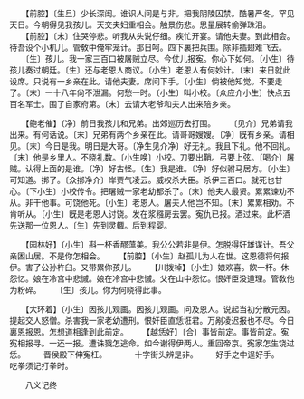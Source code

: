 <!-- { "loadSidebar": true } -->
　　【前腔】〔生旦〕少长深闺。谁识人间是与非。把我阴陵囚禁。酷暑严冬。罕见天日。今朝得见我孩儿。天交夫妇重相会。触景伤悲。思量展转偷弹珠泪。 
　　【前腔】〔末〕住哭停悲。听我从头说仔细。疾忙开宴。请他夫妻。到此相会。待吾设个小机儿。管敎中俺牢笼计。那日呵。四下裏把兵围。除非插翅难飞去。 
　　〔生〕孩儿。我一家三百口被屠贼立尽。今仗儿报寃。你心下如何。〔小生〕待孩儿奏过朝廷。〔生〕还与老恩人商议。〔小生〕老恩人有何妙计。〔末〕来日就此设席。只说有一乡亲在此。请他夫妻。席间下手。〔小生〕倘被他知觉。不要走了。〔末〕一十八年尙不泄漏。何愁一时。〔小生〕叫小校。〔众应介小生〕快点五百名军士。围了自家府第。〔末〕去请大老爷和夫人出来陪乡亲。 

　　【鲍老催】〔净〕前日我孩儿和兄弟。出郊巡历去打围。 
　　〔见介〕兄弟请我出来。有何话说。〔末〕兄弟有两个乡亲在此。请哥哥嫂嫂。〔净〕旣有乡亲。请相见。〔末〕今日是我。明日是大哥。〔净生见介净〕好无礼。我且下礼。他不回礼。〔末〕他是乡里人。不晓礼数。〔小生唤〕小校。刀要出鞘。弓要上弦。〔喝介〕屠贼。认得上面的是谁。〔净〕好古怪。〔生〕我是谁。〔净〕好似驸马居方。〔小生〕可知道。挷了。〔众挷净介〕岸贾气凌云。威权杀大臣。杀伊三百口。就死也甘心。〔下小生〕小校传令。把屠贼一家老幼都杀了。〔末〕他夫人最贤。累累谏劝不从。非干他事。可饶他死。〔小生〕老恩人。屠夫人他岂不知。〔末〕累累相劝。不肯听从。〔小生〕旣是老恩人讨饶。发在浆糨房去罢。寃仇已报。酒过来。此杯酒先送那一位恩人。〔生〕先到灵輙。后到程婴。 

　　【园林好】〔小生〕斟一杯香醪薀美。我公公若非是伊。怎脱得奸雄谋计。吾父亲困山居。不是你怎相会。 
　　【前腔】〔小生〕赵孤儿为人在世。这恩德将何报伊。害了公孙杵臼。又带累你孩儿。 
　　【川拨棹】〔小生〕娘欢喜。飮一杯。休怨忆。娘在冷宫中悲慽。娘在冷宫中悲慽。父在山中怨忆。恨奸臣没道理。管敎他为粉碎。 
　　〔生〕孩儿。你为何晓得此事。 

　　【大环着】〔小生〕因孩儿观画。因孩儿观画。问及恩人。说起当初分散元因。提起交人怒憎。杀害我一家老幼遭刑。恨奸臣直恁诳君。万剐凌迟报也不尽。今日裏恩报恩。怎想道相逢到此前定。 
　　【越恁好】〔合〕事皆前定。事皆前定。寃寃相报寻。一还一报。遭诛戮怎逃命。如今谢得伊两人。重回帝京。寃家怎生饶过恁。 
　　晋侯殿下伸寃枉。　　　　十字街头辨是非。 
　　好手之中逞好手。　　　　吃拳须记打拳时。 

　　八义记终 
